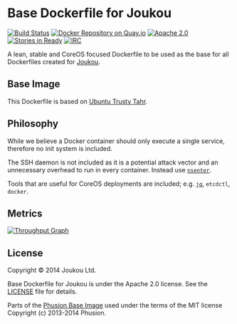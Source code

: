 Base Dockerfile for Joukou
==========================
[![Build Status](https://circleci.com/gh/joukou/joukou-docker-base/tree/develop.png?circle-token=5768d1c8d51530e3b7083a02e6c7783daa316b2c)](https://circleci.com/gh/joukou/joukou-docker-base/tree/develop) [![Docker Repository on Quay.io](https://quay.io/repository/joukou/base/status?token=466de50c-9ef1-4ac0-ae88-60625549cf25 "Docker Repository on Quay.io")](https://quay.io/repository/joukou/base) [![Apache 2.0](http://img.shields.io/badge/License-Apache%202.0-brightgreen.svg)](#license) [![Stories in Ready](https://badge.waffle.io/joukou/joukou-docker-base.png?label=ready&title=Ready)](http://waffle.io/joukou/joukou-docker-base) [![IRC](http://img.shields.io/badge/IRC-%23joukou-blue.svg)](http://webchat.freenode.net/?channels=joukou)

A lean, stable and CoreOS focused Dockerfile to be used as the base for all
Dockerfiles created for [Joukou](https://joukou.com).

## Base Image

This Dockerfile is based on
[Ubuntu Trusty Tahr](https://github.com/joukou/joukou-docker-ubuntu).

## Philosophy

While we believe a Docker container should only execute a single service,
therefore no init system is included.

The SSH daemon is not included as it is a potential attack vector and an
unnecessary overhead to run in every container. Instead use
[`nsenter`](https://github.com/jpetazzo/nsenter).

Tools that are useful for CoreOS deployments are included; e.g.
[`jq`](http://stedolan.github.io/jq/), `etcdctl`, `docker`.

## Metrics

[![Throughput Graph](https://graphs.waffle.io/joukou/joukou-docker-base/throughput.svg)](https://waffle.io/joukou/joukou-docker-base/metrics)

## License

Copyright &copy; 2014 Joukou Ltd.

Base Dockerfile for Joukou is under the Apache 2.0 license. See the
[LICENSE](LICENSE) file for details.

Parts of the [Phusion Base Image](https://github.com/phusion/baseimage-docker)
used under the terms of the MIT license Copyright (c) 2013-2014 Phusion.
